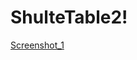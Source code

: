 # ShulteTable2!
[Screenshot_1](https://github.com/Sashok9203/ShulteTable2/assets/56803757/0eb2f9a4-5cda-478d-96ff-f5d8edb9fd1e)
